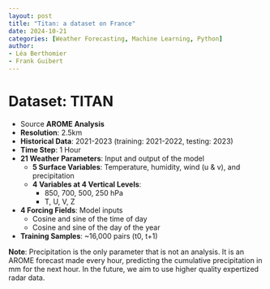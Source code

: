 ```yaml
---
layout: post
title: "Titan: a dataset on France"
date: 2024-10-21
categories: [Weather Forecasting, Machine Learning, Python]
author:
- Léa Berthomier
- Frank Guibert
---
```



# Dataset: TITAN

- Source **AROME Analysis**
- **Resolution**: 2.5km
- **Historical Data**: 2021-2023 (training: 2021-2022, testing: 2023)
- **Time Step**: 1 Hour
- **21 Weather Parameters**: Input and output of the model
  - **5 Surface Variables**: Temperature, humidity, wind (u & v), and precipitation
  - **4 Variables at 4 Vertical Levels**:
    - 850, 700, 500, 250 hPa
    - T, U, V, Z
- **4 Forcing Fields**: Model inputs
  - Cosine and sine of the time of day
  - Cosine and sine of the day of the year
- **Training Samples**: ~16,000 pairs (t0, t+1)

**Note**: Precipitation is the only parameter that is not an analysis. It is an AROME forecast made every hour, predicting the cumulative precipitation in mm for the next hour. In the future, we aim to use higher quality expertized radar data.

